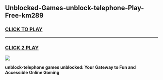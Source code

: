 
## Unblocked-Games-unblock-telephone-Play-Free-km289
<h3>
<a href="https://premium76.site?title=unblock-telephone&ref=23A">CLICK TO PLAY</a></h3>
<hr>

<h3>
<a href="https://premium76.site?title=unblock-telephone&ref=23A">CLICK 2 PLAY</a>
  
</h3>

<a href="https://premium76.site?title=unblock-telephone&ref=23A"><img src="https://clearcache.store/games.png"></a>


**unblock-telephone games unblocked: Your Gateway to Fun and Accessible Online Gaming**
